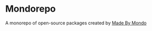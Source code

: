 # Mondorepo

A monorepo of open-source packages created by [Made By Mondo](https://madebymondo.com)
